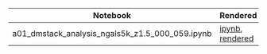 |  Notebook | Rendered   | Description  |  Author |
|---|---|---|---|
| a01_dmstack_analysis_ngals5k_z1.5_000_059.ipynb  | [ipynb](https://github.com/bpRsh/2019_shear_analysis_after_dmstack/blob/master/Jan_2020/a06_jan31/a01_dmstack_analysis_ngals5k_z1.5_000_059.ipynb), [rendered](https://nbviewer.jupyter.org/github/bpRsh/2019_shear_analysis_after_dmstack/blob/master/Jan_2020/a06_jan31/a01_dmstack_analysis_ngals5k_z1.5_000_059.ipynb)  |   | [Bhishan Poudel](https://bhishanpdl.github.io/)  |
